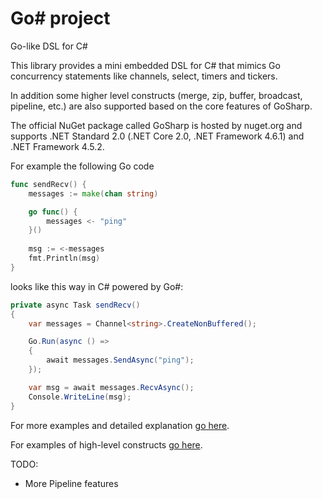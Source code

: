 # Go\# project
Go-like DSL for C#

This library provides a mini embedded DSL for C# that mimics Go concurrency statements like channels, select, timers and tickers.

In addition some higher level constructs (merge, zip, buffer, broadcast, pipeline, etc.) are also supported based on the core features of GoSharp.

The official NuGet package called GoSharp is hosted by nuget.org and supports .NET Standard 2.0 (.NET Core 2.0, .NET Framework 4.6.1) and .NET Framework 4.5.2.

For example the following Go code

```go
func sendRecv() {
	messages := make(chan string)

	go func() { 
		messages <- "ping"
	}()
	
	msg := <-messages
	fmt.Println(msg)
}
```

looks like this way in C# powered by Go#:


```c#
private async Task sendRecv()
{
    var messages = Channel<string>.CreateNonBuffered();

    Go.Run(async () =>
    {
        await messages.SendAsync("ping");
    });

    var msg = await messages.RecvAsync();
    Console.WriteLine(msg);
}
```

For more examples and detailed explanation [go here](docs/examples.md).

For examples of high-level constructs [go here](docs/exampleshl.md).

TODO:

- More Pipeline features

  ​

